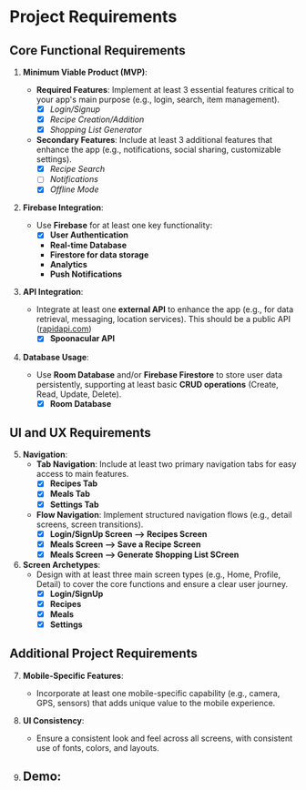 # Project Requirements

## Core Functional Requirements

1. **Minimum Viable Product (MVP)**:
   - **Required Features**: Implement at least 3 essential features critical to your app's main purpose (e.g., login, search, item management).
       - [x] *Login/Signup*
       - [x] *Recipe Creation/Addition*
       - [x] *Shopping List Generator*
       
   - **Secondary Features**: Include at least 3 additional features that enhance the app (e.g., notifications, social sharing, customizable settings).
       - [x] *Recipe Search*
       - [ ] *Notifications*
       - [x] *Offline Mode*

2. **Firebase Integration**:
   - Use **Firebase** for at least one key functionality:
     - [x] **User Authentication**
     - **Real-time Database**
     - **Firestore for data storage**
     - **Analytics**
     - **Push Notifications**

3. **API Integration**:
   - Integrate at least one **external API** to enhance the app (e.g., for data retrieval, messaging, location services). This should be a public API ([rapidapi.com](https://rapidapi.com/))
     - [x] **Spoonacular API**

4. **Database Usage**:
   - Use **Room Database** and/or **Firebase Firestore** to store user data persistently, supporting at least basic **CRUD operations** (Create, Read, Update, Delete).
     - [x] **Room Database**
     
## UI and UX Requirements

5. **Navigation**:
   - **Tab Navigation**: Include at least two primary navigation tabs for easy access to main features.
      -  [x] **Recipes Tab**
      -  [x] **Meals Tab**
      -  [x] **Settings Tab**
   - **Flow Navigation**: Implement structured navigation flows (e.g., detail screens, screen transitions).
      -  [x] **Login/SignUp Screen --> Recipes Screen**
      -  [x] **Meals Screen --> Save a Recipe Screen**
      -  [x] **Meals Screen --> Generate Shopping List SCreen**

6. **Screen Archetypes**:
   - Design with at least three main screen types (e.g., Home, Profile, Detail) to cover the core functions and ensure a clear user journey.
     - [x] **Login/SignUp**
     - [x] **Recipes**
     - [x] **Meals**
     - [x] **Settings**

## Additional Project Requirements

7. **Mobile-Specific Features**:
   - Incorporate at least one mobile-specific capability (e.g., camera, GPS, sensors) that adds unique value to the mobile experience.

8. **UI Consistency**:
   - Ensure a consistent look and feel across all screens, with consistent use of fonts, colors, and layouts.

9. **Demo**:
   - 
